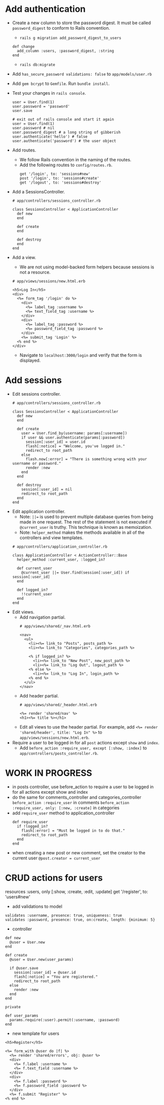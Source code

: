# Add authentication
- Create a new column to store the password digest. It must be called `password_digest` to conform to Rails convention.
  - `rails g migration add_password_digest_to_users`
  ```
  def change
    add_column :users, :password_digest, :string
  end
  ```
  - `rails db:migrate`
- Add `has_secure_password validations: false` to `app/models/user.rb`
- Add `gem bcrypt` to `Gemfile`. Run `bundle install`.
- Test your changes in `rails console`.
  ```
  user = User.find(1)
  user.password = 'password'
  user.save

  # exit out of rails console and start it again
  user = User.find(1)
  user.password # nil
  user.password_digest # a long string of gibberish
  user.authenticate('hello') # false
  user.authenticate('password') # the user object 
  ```
- Add routes.
  - We follow Rails convention in the naming of the routes.
  - Add the following routes to `config/routes.rb`.
    ```
    get '/login', to: 'sessions#new'
    post '/login', to: 'sessions#create'
    get '/logout', to: 'sessions#destroy'
    ```

- Add a SessionsController.
  ```
  # app/controllers/sessions_controller.rb

  class SessionsController < ApplicationController
    def new
    end

    def create
    end

    def destroy
    end
  end
  ```
- Add a view.
  - We are not using model-backed form helpers because sessions is not a resource.
  ```
  # app/views/sessions/new.html.erb

  <h5>Log In</h5>
  <div>
    <%= form_tag '/login' do %>
      <div>
        <%= label_tag :username %>
        <%= text_field_tag :username %>
      </div>
      <div>
        <%= label_tag :password %>
        <%= password_field_tag :password %>
      </div>
      <%= submit_tag 'Login' %>
    <% end %>
  </div>
  ```
  - Navigate to `localhost:3000/login` and verify that the form is displayed.

# Add sessions
- Edit sessions controller.
  ```
  # app/controllers/sessions_controller.rb 

  class SessionsController < ApplicationController
    def new
    end

    def create
      user = User.find_by(username: params[:username])
      if user && user.authenticate(params[:password])
        session[:user_id] = user.id
        flash[:notice] = "Welcome, you've logged in."
        redirect_to root_path
      else
        flash.now[:error] = "There is something wrong with your username or password."
        render :new
      end
    end
    
    def destroy
      session[:user_id] = nil
      redirect_to root_path
    end
  end
  ```
- Edit application controller.
  - Note: `||=` is used to prevent multiple database queries from being made in one request. The rest of the statement is not executed if `@current_user` is truthy. This technique is known as memoization. 
  - Note: `helper_method` makes the methods available in all of the controllers and view templates.
  ```
  # app/controllers/application_controller.rb

  class ApplicationController < ActionController::Base
    helper_method :current_user, :logged_in?
    
    def current_user
      @current_user ||= User.find(session[:user_id]) if session[:user_id]
    end
    
    def logged_in?
      !!current_user
    end
  end
  ```
- Edit views.
  - Add navigation partial.
    ```
    # app/views/shared/_nav.html.erb

    <nav>
      <ul>
        <li><%= link_to "Posts", posts_path %>
        <li><%= link_to "Categories", categories_path %>
    
        <% if logged_in? %>
          <li><%= link_to "New Post", new_post_path %>
          <li><%= link_to "Log Out", logout_path %>
        <% else %>
          <li><%= link_to "Log In", login_path %>
        <% end %>
      </ul>
    </nav>
    ```
  - Add header partial.
    ```
    # app/views/shared/_header.html.erb

    <%= render 'shared/nav' %>
    <h1><%= title %></h1>
    ```
  - Edit all views to use the header partial. For example, add `<%= render 'shared/header', title: "Log In" %>` to `app/views/sessions/new.html.erb`.
- Require a user to be logged in for all `post` actions except `show` and `index`.
  - Add `before_action :require_user, except [:show, :index]` to `app/controllers/posts_controller.rb`.

# WORK IN PROGRESS 

- in posts controller, use before_action to require a user to be logged in for all actions except show and index 
- do the same for comments_controller and categories_controller
  `before_action :require_user` in comments
  `before_action :require_user, only: [:new, :create]` in categories
- add `require_user` method to application_controller
  ```
  def require_user
    if !logged_in?
      flash[:error] = "Must be logged in to do that."
      redirect_to root_path
    end
  end
  ```
- when creating a new post or new comment, set the creator to the current user `@post.creator = current_user`

# CRUD actions for users
resources :users, only [:show, :create, :edit, :update]
get '/register', to: 'users#new'
- add validations to model
```
validates :username, presence: true, uniqueness: true
validates :password, presence: true, on:create, length: {minimum: 5}
```
- controller
```
def new
  @user = User.new
end

def create
  @user = User.new(user_params)

  if @user.save
    session[:user_id] = @user.id
    flash[:notice] = "You are registered."
    redirect_to root_path
  else
    render :new
  end
end

private

def user_params
  params.require(:user).permit(:username, :password)  
end
```
- new template for users
```
<h5>Register</h5>

<%= form_with @user do |f| %>
  <%= render 'shared/errors', obj: @user %>
  <div>
    <%= f.label :username %>
    <%= f.text_field :username %>
  </div>
  <div>
    <%= f.label :password %>
    <%= f.password_field :password %>
  </div>
  <%= f.submit "Register" %>
<% end %>
```
